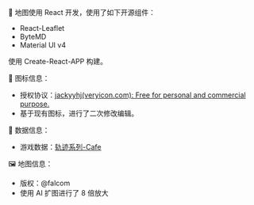 🚧 地图使用 React 开发，使用了如下开源组件：

- React-Leaflet
- ByteMD
- Material UI v4

使用 Create-React-APP 构建。

🎨 图标信息：
- 授权协议：<a href="https://www.veryicon.com/icons/miscellaneous/geographic-information-mapping-icon-library/" target="_blank">jackyyhj(veryicon.com): Free for personal and commercial purpose.</a>
- 基于现有图标，进行了二次修改编辑。

📕 数据信息：
- 游戏数据：<a href='https://trails-game.com' target="_blank">轨迹系列-Cafe</a>

🖼️ 地图信息：
- 版权：@falcom
- 使用 AI 扩图进行了 8 倍放大